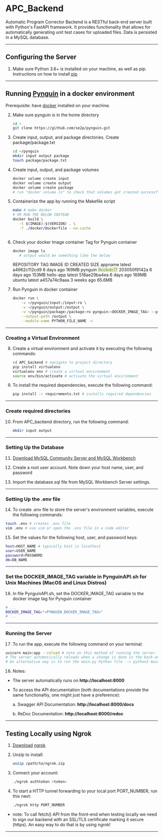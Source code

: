 # APC_Backend

Automatic Program Corrector Backend is a RESTful back-end server built with Python's FastAPI framework. It provides functionality that allows for automatically generating unit test cases for uploaded files. Data is persisted in a MySQL database.

---

## Configuring the Server

1. Make sure Python 3.6+ is installed on your machine, as well as pip. Instructions on how to install [pip](https://pip.pypa.io/en/stable/installation/)

---

## <span id="pynguin">Running [Pynguin](https://github.com/se2p/pynguin) in a docker environment</span>

Prerequisite: have [docker](https://www.docker.com/products/docker-desktop) installed on your machine.

2. Make sure pynguin is in the home directory

   ```bash
   cd ~
   git clone https://github.com/se2p/pynguin.git
   ```

3. Create input, output, and package directories. Create package/package.txt

   ```bash
   cd ~/pynguin
   mkdir input output package
   touch package/package.txt
   ```

4. Create input, output, and package volumes

   ```bash
   docker volume create input
   docker volume create output
   docker volume create package
   # run "docker volume ls" to check that volumes got created successfully
   ```

5. Containerize the app by running the Makefile script

   ```bash
   make # make docker
   # OR RUN THE BELOW INSTEAD
   docker build \
   	  -t $(IMAGE):$(VERSION) . \
   	  -f ./docker/Dockerfile --no-cache
   	  
   ```

6. Check your docker Image container Tag for Pynguin container

   ```bash
   docker image ls
      # output would be something like the below
   ```

   REPOSITORY   TAG        IMAGE ID       CREATED       SIZE
   appname      latest     a4962c112cd9   6 days ago    169MB
   pynguin      <mark style="background-color:#F0EDE5;color:#88B04B">**9ccbdc17**</mark>   203050f9142a   6 days ago    153MB
   hello-app    latest     518ae29ba4ea   6 days ago    169MB
   ubuntu       latest     a457a74c9aaa   3 weeks ago   65.6MB

7. Run Pynguin in docker container

   ```bash
   docker run \
       -v ~/pynguin/input:/input:ro \
       -v ~/pynguin/output:/output \
       -v ~/pynguin/package:/package:ro pynguin:<DOCKER_IMAGE_TAG> --project-path /input \
       --output-path /output \
       --module-name PYTHON_FILE_NAME -v
   ```

---

### Creating a Virtual Environment

8. Create a virtual environment and activate it by executing the following commands:

   ```bash
   cd APC_backend # navigate to project directory
   pip install virtualenv
   virtualenv env # create a virtual environment
   source env/bin/activate # activate the virtual environment
   ```

9. To install the required dependencies, execute the following command:

   ```bash
   pip install -r requirements.txt # installs required dependencies
   
   ```

---

### Create required directories

10. From APC_backend directory, run the following command:

    ```bash
    mkdir input output
    ```

---

### Setting Up the Database

11. [Download MySQL Community Server and MySQL Workbench](https://dev.mysql.com/downloads/ )

12. Create a root user account. Note down your host name, user, and password

13. Import the database.sql file from MySQL Workbench Server settings.

---

### Setting Up the .env file

14. To create .env file to store the server's environment variables, execute the following commands:

```bash
touch .env # creates .env file
vim .env # use vim or open the .env file in a code editor 
```

15. Set the values for the following host, user, and password keys:

```bash
host=HOST_NAME # typically host is localhost 
user=USER_NAME
password=PASSWORD
db=DB_NAME
```

---

### Set the DOCKER_IMAGE_TAG variable in PynguinAPI.sh for Unix Machines (MacOS and Linux Distros)

16. In file PynguinAPI.sh, set the DOCKER_IMAGE_TAG variable to the docker image tag for Pynguin container

```sh
# ...
DOCKER_IMAGE_TAG="<PYNGUIN_DOCKER_IMAGE_TAG>"
# ...
```

---

### Running the Server

17. To run the app, execute the following command on your terminal:

   ```bash
   uvicorn main:app --reload # note on this method of running the server. 
   # The server automatically reloads when a change is done in the back-end code
   # An alternative way is to run the main.py Python file --> python3 main.py
   ```

18. Notes:

- The server automatically runs on **http://localhost:8000** 

- To access the API documentation (both documentations provide the same functionaltiy, one might just have a preference): 

  a. Swagger API Documentation:  **http://localhost:8000/docs**  

  b. ReDoc Documentation:  **http://localhost:8000/redoc**

---

## Testing Locally using Ngrok

1. [Download](https://dashboard.ngrok.com/get-started/setup) [ngrok](https://ngrok.com/download) 

2. Unzip to install: 

   ```bash
   unzip /path/to/ngrok.zip
   ```

3. Connect your account: 

   ```bash
   ./ngrok authtoken <token>
   ```

4. To start a HTTP tunnel forwarding to your local port PORT_NUMBER, run this next:

   ```bash
   ./ngrok http PORT_NUMBER
   ```

* note: To call fetch() API from the front-end when testing locally we need to sign our backend with an SSL/TLS certificate marking it secure (https). An easy way to do that is by using ngrok!

---



